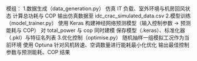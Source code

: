 模组：
1.数据生成（data_generation.py）
	仿真 IT 负载、室外环境与机房回风状态
  计算总功耗与 COP
  输出仿真数据至 idc_crac_simulated_data.csv
2️.模型训练（model_trainer.py）
  使用 Keras 构建神经网络预测模型（输入控制参数 → 预测能耗与 COP）
  对 total_power 与 cop 同时建模
  保存模型（.keras）、标准化器（.pkl）与特征名列表
3.优化控制（optimise.py）
  随机抽样一组模拟工况作为当前环境
  使用 Optuna 针对风机转速、空调数量进行能耗最小化优化
  输出最佳控制参数与预测能耗、COP 结果
